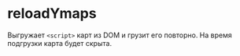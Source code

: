 # reloadYmaps

Выгружает `<script>` карт из DOM и грузит его повторно. На время подгрузки карта будет скрыта.
